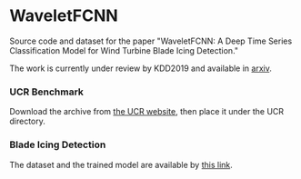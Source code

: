 # WaveletFCNN
Source code and dataset for the paper "WaveletFCNN: A Deep Time Series Classification Model for Wind Turbine Blade Icing Detection."

The work is currently under review by KDD2019 and available in [arxiv](https://arxiv.org/pdf/1902.05625.pdf).

### UCR Benchmark

Download the archive from [the UCR website](https://www.cs.ucr.edu/~eamonn/time_series_data/), then place it under the UCR directory.

### Blade Icing Detection

The dataset and the trained model are available by [this link](https://drive.google.com/file/d/17fGfnEgMdAUp-5Qyj8t9QFUnBEp4JUh2/view?usp=sharing).
